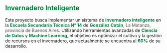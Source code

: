 <h2 style="color: #007f3d;">Invernadero Inteligente</h2>
<p>
    Este proyecto busca implementar un sistema de 
    <strong style="color: #007f3d;">invernadero inteligente</strong> en la 
    <strong style="color: #007f3d;">Escuela Secundaria Técnica N° 14</strong> de 
    <strong style="color: #007f3d;">González Catán</strong>, 
    <span style="color: #555;">La Matanza, provincia de Buenos Aires.</span> Utilizando herramientas avanzadas de 
    <strong style="color: #007f3d;">Ciencia de Datos</strong> y 
    <strong style="color: #007f3d;">Machine Learning</strong>, el objetivo es optimizar 
    el cultivo y la gestión de recursos en el invernadero, que actualmente se encuentra al 
    <strong style="color: #007f3d;">60%</strong> de su desarrollo.
</p>
